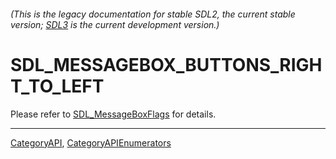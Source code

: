 ###### (This is the legacy documentation for stable SDL2, the current stable version; [SDL3](https://wiki.libsdl.org/SDL3/) is the current development version.)
# SDL_MESSAGEBOX_BUTTONS_RIGHT_TO_LEFT

Please refer to [SDL_MessageBoxFlags](SDL_MessageBoxFlags) for details.

----
[CategoryAPI](CategoryAPI), [CategoryAPIEnumerators](CategoryAPIEnumerators)

